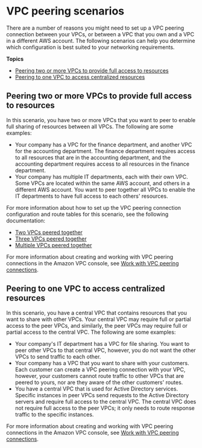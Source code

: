 # VPC peering scenarios<a name="peering-scenarios"></a>

There are a number of reasons you might need to set up a VPC peering connection between your VPCs, or between a VPC that you own and a VPC in a different AWS account\. The following scenarios can help you determine which configuration is best suited to your networking requirements\.

**Topics**
+ [Peering two or more VPCs to provide full access to resources](#peering-scenarios-full)
+ [Peering to one VPC to access centralized resources](#peering-scenarios-partial)

## Peering two or more VPCs to provide full access to resources<a name="peering-scenarios-full"></a>

In this scenario, you have two or more VPCs that you want to peer to enable full sharing of resources between all VPCs\. The following are some examples:
+ Your company has a VPC for the finance department, and another VPC for the accounting department\. The finance department requires access to all resources that are in the accounting department, and the accounting department requires access to all resources in the finance department\. 
+ Your company has multiple IT departments, each with their own VPC\. Some VPCs are located within the same AWS account, and others in a different AWS account\. You want to peer together all VPCs to enable the IT departments to have full access to each others' resources\.

For more information about how to set up the VPC peering connection configuration and route tables for this scenario, see the following documentation:
+ [Two VPCs peered together](peering-configurations-full-access.md#two-vpcs-full-access)
+ [Three VPCs peered together](peering-configurations-full-access.md#three-vpcs-full-access)
+ [Multiple VPCs peered together](peering-configurations-full-access.md#many-vpcs-full-access)

For more information about creating and working with VPC peering connections in the Amazon VPC console, see [Work with VPC peering connections](working-with-vpc-peering.md)\.

## Peering to one VPC to access centralized resources<a name="peering-scenarios-partial"></a>

In this scenario, you have a central VPC that contains resources that you want to share with other VPCs\. Your central VPC may require full or partial access to the peer VPCs, and similarly, the peer VPCs may require full or partial access to the central VPC\. The following are some examples:
+ Your company's IT department has a VPC for file sharing\. You want to peer other VPCs to that central VPC, however, you do not want the other VPCs to send traffic to each other\. 
+ Your company has a VPC that you want to share with your customers\. Each customer can create a VPC peering connection with your VPC, however, your customers cannot route traffic to other VPCs that are peered to yours, nor are they aware of the other customers' routes\. 
+ You have a central VPC that is used for Active Directory services\. Specific instances in peer VPCs send requests to the Active Directory servers and require full access to the central VPC\. The central VPC does not require full access to the peer VPCs; it only needs to route response traffic to the specific instances\. 

For more information about creating and working with VPC peering connections in the Amazon VPC console, see [Work with VPC peering connections](working-with-vpc-peering.md)\.